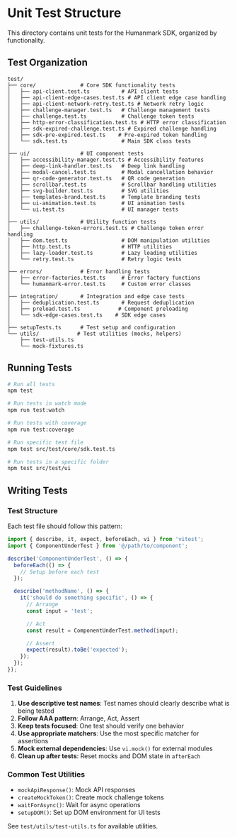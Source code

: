 # Unit Test Structure

This directory contains unit tests for the Humanmark SDK, organized by functionality.

## Test Organization

```
test/
├── core/              # Core SDK functionality tests
│   ├── api-client.test.ts          # API client tests
│   ├── api-client-edge-cases.test.ts # API client edge case handling
│   ├── api-client-network-retry.test.ts # Network retry logic
│   ├── challenge-manager.test.ts   # Challenge management tests
│   ├── challenge.test.ts           # Challenge token tests
│   ├── http-error-classification.test.ts # HTTP error classification
│   ├── sdk-expired-challenge.test.ts # Expired challenge handling
│   ├── sdk-pre-expired.test.ts    # Pre-expired token handling
│   └── sdk.test.ts                 # Main SDK class tests
│
├── ui/                # UI component tests
│   ├── accessibility-manager.test.ts # Accessibility features
│   ├── deep-link-handler.test.ts   # Deep link handling
│   ├── modal-cancel.test.ts        # Modal cancellation behavior
│   ├── qr-code-generator.test.ts   # QR code generation
│   ├── scrollbar.test.ts           # Scrollbar handling utilities
│   ├── svg-builder.test.ts         # SVG utilities
│   ├── templates-brand.test.ts     # Template branding tests
│   ├── ui-animation.test.ts        # UI animation tests
│   └── ui.test.ts                  # UI manager tests
│
├── utils/             # Utility function tests
│   ├── challenge-token-errors.test.ts # Challenge token error handling
│   ├── dom.test.ts                 # DOM manipulation utilities
│   ├── http.test.ts                # HTTP utilities
│   ├── lazy-loader.test.ts         # Lazy loading utilities
│   └── retry.test.ts               # Retry logic tests
│
├── errors/            # Error handling tests
│   ├── error-factories.test.ts     # Error factory functions
│   └── humanmark-error.test.ts     # Custom error classes
│
├── integration/       # Integration and edge case tests
│   ├── deduplication.test.ts       # Request deduplication
│   ├── preload.test.ts            # Component preloading
│   └── sdk-edge-cases.test.ts    # SDK edge cases
│
├── setupTests.ts      # Test setup and configuration
└── utils/            # Test utilities (mocks, helpers)
    ├── test-utils.ts
    └── mock-fixtures.ts
```

## Running Tests

```bash
# Run all tests
npm test

# Run tests in watch mode
npm run test:watch

# Run tests with coverage
npm run test:coverage

# Run specific test file
npm test src/test/core/sdk.test.ts

# Run tests in a specific folder
npm test src/test/ui
```

## Writing Tests

### Test Structure

Each test file should follow this pattern:

```typescript
import { describe, it, expect, beforeEach, vi } from 'vitest';
import { ComponentUnderTest } from '@/path/to/component';

describe('ComponentUnderTest', () => {
  beforeEach(() => {
    // Setup before each test
  });

  describe('methodName', () => {
    it('should do something specific', () => {
      // Arrange
      const input = 'test';

      // Act
      const result = ComponentUnderTest.method(input);

      // Assert
      expect(result).toBe('expected');
    });
  });
});
```

### Test Guidelines

1. **Use descriptive test names**: Test names should clearly describe what is being tested
2. **Follow AAA pattern**: Arrange, Act, Assert
3. **Keep tests focused**: One test should verify one behavior
4. **Use appropriate matchers**: Use the most specific matcher for assertions
5. **Mock external dependencies**: Use `vi.mock()` for external modules
6. **Clean up after tests**: Reset mocks and DOM state in `afterEach`

### Common Test Utilities

- `mockApiResponse()`: Mock API responses
- `createMockToken()`: Create mock challenge tokens
- `waitForAsync()`: Wait for async operations
- `setupDOM()`: Set up DOM environment for UI tests

See `test/utils/test-utils.ts` for available utilities.
